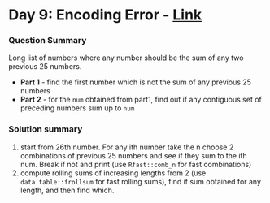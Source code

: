 # Day 9: Encoding Error - [Link](https://adventofcode.com/2020/day/8)

### Question Summary

Long list of numbers where any number should be the sum of any two previous 25 numbers. 

- **Part 1** - find the first number which is not the sum of any previous 25 numbers
- **Part 2** - for the `num` obtained from part1, find out if any contiguous set of preceding numbers sum up to `num`

### Solution summary 
1. start from 26th number. For any ith number take the n choose 2 combinations of previous 25 numbers and see if they sum to the ith num. Break if not and print (use `Rfast::comb_n` for fast combinations)
2. compute rolling sums of increasing lengths from 2 (use `data.table::frollsum` for fast rolling sums), find if sum obtained for any length, and then find which.